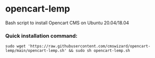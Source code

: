 # opencart-lemp
Bash script to install Opencart CMS on Ubuntu 20.04/18.04
### Quick installation command:
`sudo wget 'https://raw.githubusercontent.com/cmswizard/opencart-lemp/main/opencart-lemp.sh' && sudo sh opencart-lemp.sh`

